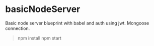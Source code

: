# basicNodeServer
Basic node server blueprint with babel and auth using jwt. Mongoose connection.

> npm  install
> npm start
